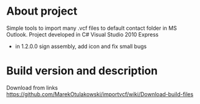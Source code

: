 # About project
Simple tools to import many .vcf files to default contact folder in MS Outlook. Project developed in C# Visual Studio 2010 Express
* in 1.2.0.0 sign assembly, add icon and fix small bugs

# Build version and description
Download from links https://github.com/MarekOtulakowski/importvcf/wiki/Download-build-files
